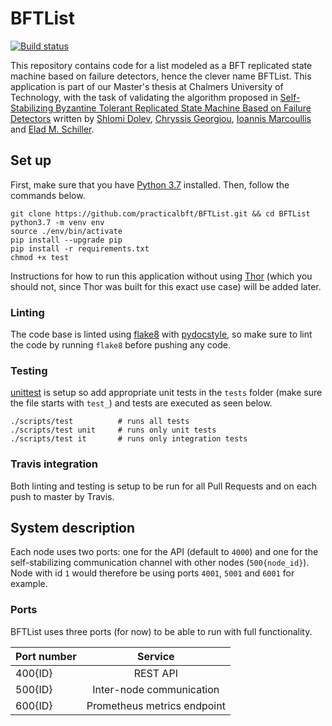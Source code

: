 # BFTList
[![Build status](https://travis-ci.org/practicalbft/BFTList.svg?branch=master)](https://travis-ci.org/travis-ci/travis-web)

This repository contains code for a list modeled as a BFT replicated state machine based on failure detectors, hence the clever name BFTList. This application is part of our Master's thesis at Chalmers University of Technology, with the task of validating the algorithm proposed in [Self-Stabilizing Byzantine Tolerant Replicated State Machine Based on Failure Detectors]() written by [Shlomi Dolev](mailto:dolev@cs.bgu.ac.il), [Chryssis Georgiou](chryssis@cs.ucy.ac.cy), [Ioannis Marcoullis](imarcoullis@cs.ucy.ac.cy) and [Elad M. Schiller](mailto:elad@chalmers.se).

## Set up
First, make sure that you have [Python 3.7](https://www.python.org/downloads/) installed. Then, follow the commands below.

```
git clone https://github.com/practicalbft/BFTList.git && cd BFTList
python3.7 -m venv env
source ./env/bin/activate
pip install --upgrade pip
pip install -r requirements.txt
chmod +x test
```

Instructions for how to run this application without using [Thor](https://github.com/practicalbft/thor) (which you should not, since Thor was built for this exact use case) will be added later.

### Linting
The code base is linted using [flake8](https://pypi.org/project/flake8/) with [pydocstyle](https://github.com/PyCQA/pydocstyle), so make sure to lint the code by running `flake8` before pushing any code.

### Testing
[unittest](https://docs.python.org/2/library/unittest.html) is setup so add appropriate unit tests in the `tests` folder (make sure the file starts with `test_`) and tests are executed as seen below.

```
./scripts/test          # runs all tests
./scripts/test unit     # runs only unit tests
./scripts/test it       # runs only integration tests
```

### Travis integration
Both linting and testing is setup to be run for all Pull Requests and on each push to master by Travis.

## System description
Each node uses two ports: one for the API (default to `4000`) and one for the self-stabilizing communication channel with other nodes (`500{node_id}`). Node with id `1` would therefore be using ports `4001`, `5001` and `6001` for example.

### Ports
BFTList uses three ports (for now) to be able to run with full functionality. 

| Port number   | Service                       | 
| ------------- |:-----------------------------:|
| 400{ID}       | REST API                      |
| 500{ID}       | Inter-node communication      |
| 600{ID}       | Prometheus metrics endpoint   |